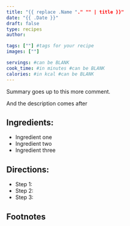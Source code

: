 ```yaml
---
title: "{{ replace .Name "." "" | title }}"
date: "{{ .Date }}"
draft: false
type: recipes
author:

tags: [""] #tags for your recipe
images: [""]

servings: #can be BLANK
cook_time: #in minutes #can be BLANK
calories: #in kcal #can be BLANK
---
```

Summary goes up to this more comment.
<!--more-->
And the description comes after

## Ingredients:
- Ingredient one
- Ingredient two
- Ingredient three

## Directions:
- Step 1:
- Step 2: 
- Step 3: 

## Footnotes
